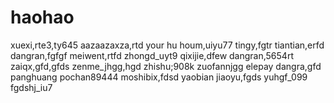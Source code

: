 # haohao
xuexi,rte3,ty645
aazaazaxza,rtd
your hu houm,uiyu77
tingy,fgtr
tiantian,erfd
dangran,fgfgf
meiwent,rtfd
zhongd_uyt9
qixijie,dfew
dangran,5654rt
zaiqx,gfd,gfds
zenme_jhgg,hgd
zhishu;908k
zuofannjgg
elepay
dangra,gfd
panghuang
pochan89444
moshibix,fdsd
yaobian
jiaoyu,fgds
yuhgf_099
fgdshj_iu7
